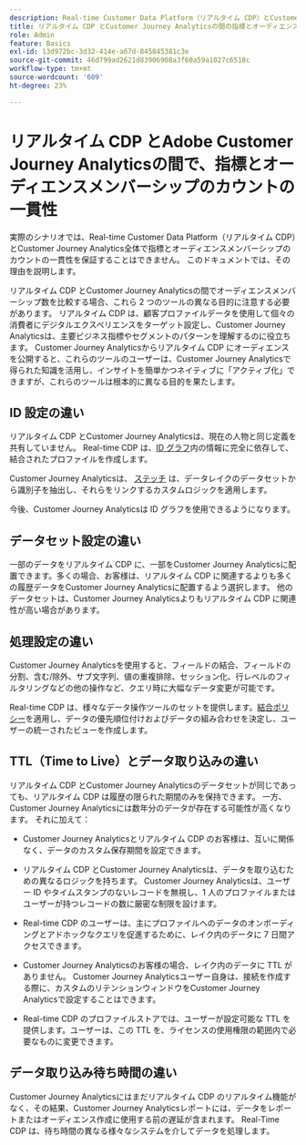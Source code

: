 ```yaml
---
description: Real-time Customer Data Platform（リアルタイム CDP）とCustomer Journey Analyticsの間の指標とオーディエンスメンバーシップのカウントの一貫性に影響する要因について説明します。
title: リアルタイム CDP とCustomer Journey Analyticsの間の指標とオーディエンスメンバーシップ数の一貫性
role: Admin
feature: Basics
exl-id: 13d972bc-3d32-414e-a67d-845845381c3e
source-git-commit: 46d799ad2621d83906908a3f60a59a1027c6518c
workflow-type: tm+mt
source-wordcount: '609'
ht-degree: 23%

---
```



# リアルタイム CDP とAdobe Customer Journey Analyticsの間で、指標とオーディエンスメンバーシップのカウントの一貫性

実際のシナリオでは、Real-time Customer Data Platform（リアルタイム CDP）とCustomer Journey Analytics全体で指標とオーディエンスメンバーシップのカウントの一貫性を保証することはできません。 このドキュメントでは、その理由を説明します。

リアルタイム CDP とCustomer Journey Analyticsの間でオーディエンスメンバーシップ数を比較する場合、これら 2 つのツールの異なる目的に注意する必要があります。 リアルタイム CDP は、顧客プロファイルデータを使用して個々の消費者にデジタルエクスペリエンスをターゲット設定し、Customer Journey Analyticsは、主要ビジネス指標やセグメントのパターンを理解するのに役立ちます。 Customer Journey Analyticsからリアルタイム CDP にオーディエンスを公開すると、これらのツールのユーザーは、Customer Journey Analyticsで得られた知識を活用し、インサイトを簡単かつネイティブに「アクティブ化」できますが、これらのツールは根本的に異なる目的を果たします。

## ID 設定の違い

リアルタイム CDP とCustomer Journey Analyticsは、現在の人物と同じ定義を共有していません。 Real-time CDP は、[ID グラフ](https://experienceleague.adobe.com/docs/platform-learn/tutorials/identities/understanding-identity-and-identity-graphs.html)内の情報に完全に依存して、結合されたプロファイルを作成します。

Customer Journey Analyticsは、 [ステッチ](../stitching/overview.md) は、データレイクのデータセットから識別子を抽出し、それらをリンクするカスタムロジックを適用します。

今後、Customer Journey Analyticsは ID グラフを使用できるようになります。

## データセット設定の違い

一部のデータをリアルタイム CDP に、一部をCustomer Journey Analyticsに配置できます。多くの場合、お客様は、リアルタイム CDP に関連するよりも多くの履歴データをCustomer Journey Analyticsに配置するよう選択します。 他のデータセットは、Customer Journey Analyticsよりもリアルタイム CDP に関連性が高い場合があります。

## 処理設定の違い

Customer Journey Analyticsを使用すると、フィールドの結合、フィールドの分割、含む/除外、サブ文字列、値の重複排除、セッション化、行レベルのフィルタリングなどの他の操作など、クエリ時に大幅なデータ変更が可能です。

Real-time CDP は、様々なデータ操作ツールのセットを提供します。[結合ポリシー](https://experienceleague.adobe.com/docs/experience-platform/profile/merge-policies/overview.html)を適用し、データの優先順位付けおよびデータの組み合わせを決定し、ユーザーの統一されたビューを作成します。

## TTL（Time to Live）とデータ取り込みの違い

リアルタイム CDP とCustomer Journey Analyticsのデータセットが同じであっても、リアルタイム CDP は履歴の限られた期間のみを保持できます。 一方、Customer Journey Analyticsには数年分のデータが存在する可能性が高くなります。 それに加えて：

* Customer Journey Analyticsとリアルタイム CDP のお客様は、互いに関係なく、データのカスタム保存期間を設定できます。

* リアルタイム CDP とCustomer Journey Analyticsは、データを取り込むための異なるロジックを持ちます。 Customer Journey Analyticsは、ユーザー ID やタイムスタンプのないレコードを無視し、1 人のプロファイルまたはユーザーが持つレコードの数に厳密な制限を設けます。

* Real-time CDP のユーザーは、主にプロファイルへのデータのオンボーディングとアドホックなクエリを促進するために、レイク内のデータに 7 日間アクセスできます。

* Customer Journey Analyticsのお客様の場合、レイク内のデータに TTL がありません。 Customer Journey Analyticsユーザー自身は、接続を作成する際に、カスタムのリテンションウィンドウをCustomer Journey Analyticsで設定することはできます。

* Real-time CDP のプロファイルストアでは、ユーザーが設定可能な TTL を提供します。ユーザーは、この TTL を、ライセンスの使用権限の範囲内で必要なものに変更できます。

## データ取り込み待ち時間の違い

Customer Journey Analyticsにはまだリアルタイム CDP のリアルタイム機能がなく、その結果、Customer Journey Analyticsレポートには、データをレポートまたはオーディエンス作成に使用する前の遅延が含まれます。 Real-Time CDP は、待ち時間の異なる様々なシステムを介してデータを処理します。
